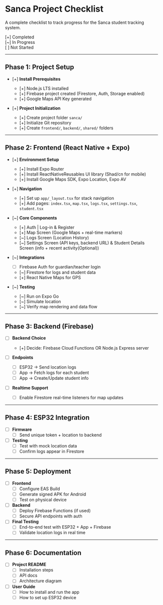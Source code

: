 # Sanca Project Checklist

A complete checklist to track progress for the Sanca student tracking system.

[+] Completed  
[~] In Progress  
[ ] Not Started  

---

## Phase 1: Project Setup
- [+] **Install Prerequisites**
  - [+] Node.js LTS installed
  - [+] Firebase project created (Firestore, Auth, Storage enabled)
  - [+] Google Maps API Key generated

- [+] **Project Initialization**
  - [+] Create project folder `sanca/`
  - [+] Initialize Git repository
  - [+] Create `frontend/`, `backend/`, `shared/` folders

---

## Phase 2: Frontend (React Native + Expo)
- [+] **Environment Setup**
  - [+] Install Expo Router
  - [+] Install ReactNativeReusables UI library (Shad/cn for mobile)
  - [+] Install Google Maps SDK, Expo Location, Expo AV

- [+] **Navigation**
  - [+] Set up `app/_layout.tsx` for stack navigation
  - [+] Add pages: `index.tsx`, `map.tsx`, `logs.tsx`, `settings.tsx`, `student.tsx`

- [~] **Core Components**
  - [+] Auth | Log-in & Register
  - [+] Map Screen (Google Maps + real-time markers)
  - [~] Logs Screen (Location History)
  - [~] Settings Screen (API keys, backend URL) & Student Details Screen (info + recent activity(Optional))

- [~] **Integrations**
  - [ ] Firebase Auth for guardian/teacher login
  - [~] Firestore for logs and student data
  - [+] React Native Maps for GPS

- [~] **Testing**
  - [~] Run on Expo Go
  - [~] Simulate location 
  - [~] Verify map rendering and data flow

---

## Phase 3: Backend (Firebase)
- [ ] **Backend Choice**
  - [+] Decide: Firebase Cloud Functions OR Node.js Express server

- [ ] **Endpoints**
  - [ ] ESP32 → Send location logs
  - [ ] App → Fetch logs for each student
  - [ ] App → Create/Update student info

- [ ] **Realtime Support**
  - [ ] Enable Firestore real-time listeners for map updates

---

## Phase 4: ESP32 Integration
- [ ] **Firmware**
  - [ ] Send unique token + location to backend

- [ ] **Testing**
  - [ ] Test with mock location data
  - [ ] Confirm logs appear in Firestore

---

## Phase 5: Deployment
- [ ] **Frontend**
  - [ ] Configure EAS Build
  - [ ] Generate signed APK for Android
  - [ ] Test on physical device

- [ ] **Backend**
  - [ ] Deploy Firebase Functions (if used)
  - [ ] Secure API endpoints with auth

- [ ] **Final Testing**
  - [ ] End-to-end test with ESP32 + App + Firebase
  - [ ] Validate location logs in real time

---

## Phase 6: Documentation
- [ ] **Project README**
  - [ ] Installation steps
  - [ ] API docs
  - [ ] Architecture diagram

- [ ] **User Guide**
  - [ ] How to install and run the app
  - [ ] How to set up ESP32 device
